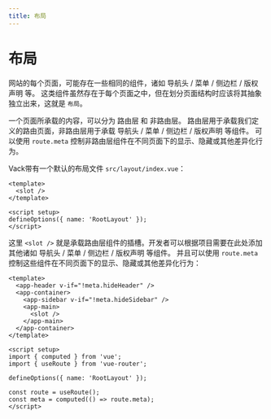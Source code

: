 ```yaml
---
title: 布局
---
```


# 布局

网站的每个页面，可能存在一些相同的组件，诸如 导航头 / 菜单 / 侧边栏 / 版权声明 等。
这类组件虽然存在于每个页面之中，但在划分页面结构时应该将其抽象独立出来，这就是 `布局`。

一个页面所承载的内容，可以分为 路由层 和 非路由层。
路由层用于承载我们定义的路由页面，非路由层用于承载 导航头 / 菜单 / 侧边栏 / 版权声明 等组件。
可以使用 `route.meta` 控制非路由层组件在不同页面下的显示、隐藏或其他差异化行为。

Vack带有一个默认的布局文件 `src/layout/index.vue`：
```vue
<template>
  <slot />
</template>

<script setup>
defineOptions({ name: 'RootLayout' });
</script>
```

这里 `<slot />` 就是承载路由层组件的插槽。开发者可以根据项目需要在此处添加其他诸如 导航头 / 菜单 / 侧边栏 / 版权声明 等组件。
并且可以使用 `route.meta` 控制这些组件在不同页面下的显示、隐藏或其他差异化行为：

```vue
<template>
  <app-header v-if="!meta.hideHeader" />
  <app-container>
    <app-sidebar v-if="!meta.hideSidebar" />
    <app-main>
      <slot />
    </app-main>
  </app-container>
</template>

<script setup>
import { computed } from 'vue';
import { useRoute } from 'vue-router';

defineOptions({ name: 'RootLayout' });

const route = useRoute();
const meta = computed(() => route.meta);
</script>
```
